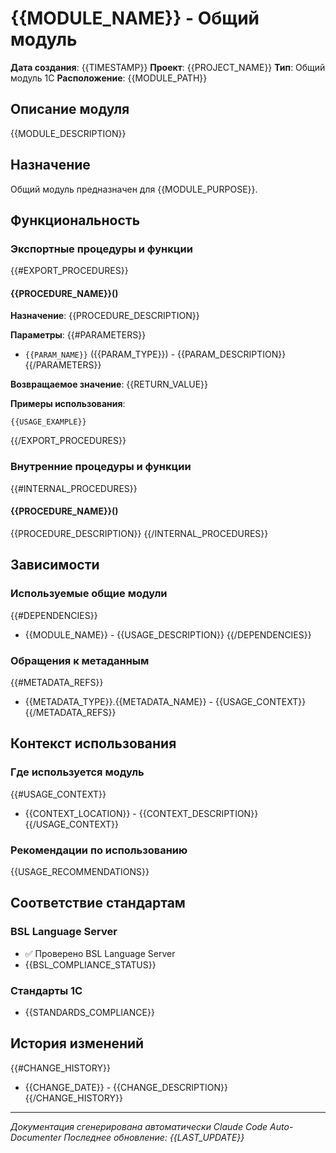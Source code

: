# {{MODULE_NAME}} - Общий модуль

**Дата создания**: {{TIMESTAMP}}
**Проект**: {{PROJECT_NAME}}
**Тип**: Общий модуль 1С
**Расположение**: {{MODULE_PATH}}

## Описание модуля

{{MODULE_DESCRIPTION}}

## Назначение

Общий модуль предназначен для {{MODULE_PURPOSE}}.

## Функциональность

### Экспортные процедуры и функции

{{#EXPORT_PROCEDURES}}
#### {{PROCEDURE_NAME}}()

**Назначение**: {{PROCEDURE_DESCRIPTION}}

**Параметры**:
{{#PARAMETERS}}
- `{{PARAM_NAME}}` ({{PARAM_TYPE}}) - {{PARAM_DESCRIPTION}}
{{/PARAMETERS}}

**Возвращаемое значение**: {{RETURN_VALUE}}

**Примеры использования**:
```bsl
{{USAGE_EXAMPLE}}
```

{{/EXPORT_PROCEDURES}}

### Внутренние процедуры и функции

{{#INTERNAL_PROCEDURES}}
#### {{PROCEDURE_NAME}}()
{{PROCEDURE_DESCRIPTION}}
{{/INTERNAL_PROCEDURES}}

## Зависимости

### Используемые общие модули
{{#DEPENDENCIES}}
- {{MODULE_NAME}} - {{USAGE_DESCRIPTION}}
{{/DEPENDENCIES}}

### Обращения к метаданным
{{#METADATA_REFS}}
- {{METADATA_TYPE}}.{{METADATA_NAME}} - {{USAGE_CONTEXT}}
{{/METADATA_REFS}}

## Контекст использования

### Где используется модуль
{{#USAGE_CONTEXT}}
- {{CONTEXT_LOCATION}} - {{CONTEXT_DESCRIPTION}}
{{/USAGE_CONTEXT}}

### Рекомендации по использованию

{{USAGE_RECOMMENDATIONS}}

## Соответствие стандартам

### BSL Language Server
- ✅ Проверено BSL Language Server
- {{BSL_COMPLIANCE_STATUS}}

### Стандарты 1С
- {{STANDARDS_COMPLIANCE}}

## История изменений

{{#CHANGE_HISTORY}}
- {{CHANGE_DATE}} - {{CHANGE_DESCRIPTION}}
{{/CHANGE_HISTORY}}

---
*Документация сгенерирована автоматически Claude Code Auto-Documenter*
*Последнее обновление: {{LAST_UPDATE}}*